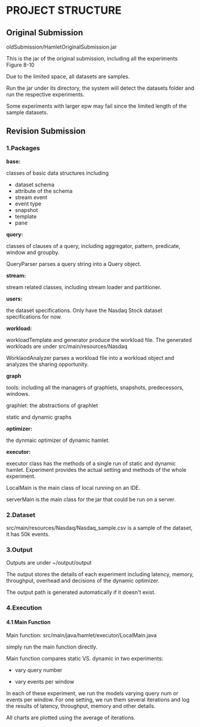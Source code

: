 # PROJECT STRUCTURE


## Original Submission


oldSubmission/HamletOriginalSubmission.jar

This is the jar of the original submission, including all the experiments Figure 8-10

Due to the limited space, all datasets are samples.

Run the jar under its directory, the system will detect the datasets folder and run the respective experiments.

Some experiments with larger epw may fail since the limited length of the sample datasets.


## Revision Submission


### 1.Packages

**base:**

  classes of basic data structures including
   
  * dataset schema
  * attribute of the schema
  * stream event
  * event type
  * snapshot
  * template
  * pane

**query:**

  classes of clauses of a query, including aggregator, pattern, predicate, window and groupby. 
  
  QueryParser parses a query string into a Query object.

**stream:**

  stream related classes, including stream loader and partitioner.
    
**users:**

  the dataset specifications. Only have the Nasdaq Stock dataset specifications for now.

**workload:**

  workloadTemplate and generator produce the workload file. The generated workloads are under src/main/resources/Nasdaq
    
  WorklaodAnalyzer parses a workload file into a workload object and analyzes the sharing opportunity.

**graph**

  tools: including all the managers of graphlets, snapshots, predecessors, windows.
  
  graphlet: the abstractions of graphlet
  
  static and dynamic graphs
    
**optimizer:**

  the dynmaic optimizer of dynamic hamlet.
    
**executor:**

  executor class has the methods of a single run of static and dynamic hamlet. Experiment provides the actual setting and methods of the whole experiment.
    
  LocalMain is the main class of local running on an IDE. 
    
  serverMain is the main class for the jar that could be run on a server.


### 2.Dataset

  src/main/resources/Nasdaq/Nasdaq_sample.csv is a sample of the dataset, it has 50k events.


### 3.Output


 Outputs are under ~/output/output
 
 The output stores the details of each experiment including latency, memory, throughput, overhead and decisions of the dynamic optimizer.
 
 The output path is generated automatically if it doesn't exist.


### 4.Execution


#### 4.1 Main Function


 Main function: src/main/java/hamlet/executor/LocalMain.java<br>
 
 simply run the main function directly.

 Main function compares static VS. dynamic in two experiments:
 
 * vary query number

 * vary events per window


 In each of these experiment, we run the models varying query num or events per window. For one setting, we run them several iterations and log the results of latency, throughput, memory and other details.
 
 All charts are plotted using the average of iterations.
